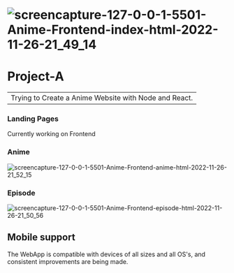 # ![screencapture-127-0-0-1-5501-Anime-Frontend-index-html-2022-11-26-21_49_14](https://user-images.githubusercontent.com/78386551/204117067-ef76c20e-dcd4-4685-b8da-c39c7281252b.png)

# Project-A
<table>
<tr>
<td>
  Trying to Create a Anime Website with Node and React.
</td>
</tr>
</table>


### Landing Pages
Currently working on Frontend

### Anime
![screencapture-127-0-0-1-5501-Anime-Frontend-anime-html-2022-11-26-21_52_15](https://user-images.githubusercontent.com/78386551/204117128-7c845695-4986-48a3-860c-9460b46561ab.png)


### Episode
![screencapture-127-0-0-1-5501-Anime-Frontend-episode-html-2022-11-26-21_50_56](https://user-images.githubusercontent.com/78386551/204117101-242192f9-99a1-4e3f-a649-ec3fb814159b.png)


## Mobile support
The WebApp is compatible with devices of all sizes and all OS's, and consistent improvements are being made.



